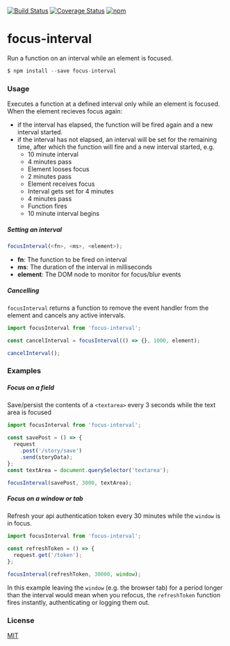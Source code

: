 [![Build Status](https://img.shields.io/travis/mjt01/focus-interval/master.svg?style=flat-square)](https://travis-ci.org/mjt01/focus-interval)
[![Coverage Status](https://img.shields.io/coveralls/mjt01/focus-interval.svg?style=flat-square)](https://coveralls.io/github/mjt01/focus-interval?branch=master)
[![npm](https://img.shields.io/npm/v/focus-interval.svg?style=flat-square)](https://www.npmjs.com/package/focus-interval)
# focus-interval
Run a function on an interval while an element is focused.
```js
$ npm install --save focus-interval
```

### Usage
Executes a function at a defined interval only while an element is focused. When the element recieves focus again:
- if the interval has elapsed, the function will be fired again and a new interval started.
- if the interval has not elapsed, an interval will be set for the remaining time, after which the function will fire and a new interval started, e.g.
    - 10 minute interval
    - 4 minutes pass
    - Element looses focus
    - 2 minutes pass
    - Element receives focus
    - Interval gets set for 4 minutes
    - 4 minutes pass
    - Function fires
    - 10 minute interval begins

##### Setting an interval
```js
focusInterval(<fn>, <ms>, <element>);
```
- **fn**: The function to be fired on interval
- **ms**: The duration of the interval in milliseconds 
- **element**: The DOM node to monitor for focus/blur events


##### Cancelling
`focusInterval` returns a function to remove the event handler from the element and cancels any active intervals.
```js
import focusInterval from 'focus-interval';

const cancelInterval = focusInterval(() => {}, 1000, element);

cancelInterval();
```

### Examples
##### Focus on a field
Save/persist the contents of a `<textarea>` every 3 seconds while the text area is focused 
```js
import focusInterval from 'focus-interval';

const savePost = () => {
  request
    .post('/story/save')
    .send(storyData);
};
const textArea = document.querySelector('textarea');

focusInterval(savePost, 3000, textArea);
```

##### Focus on a window or tab
Refresh your api authentication token every 30 minutes while the `window` is in focus.
```js
import focusInterval from 'focus-interval';

const refreshToken = () => {
  request.get('/token');
};

focusInterval(refreshToken, 30000, window);
```
In this example leaving the `window` (e.g. the browser tab) for a period longer than the interval would mean when you refocus, the `refreshToken` function fires instantly, authenticating or logging them out.

### License

[MIT](http://mjt01.mit-license.org)
